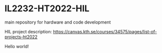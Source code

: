 # IL2232-HT2022-HIL
main repository for hardware and code development


HIL project description:
https://canvas.kth.se/courses/34575/pages/list-of-projects-ht2022


Hello world! 